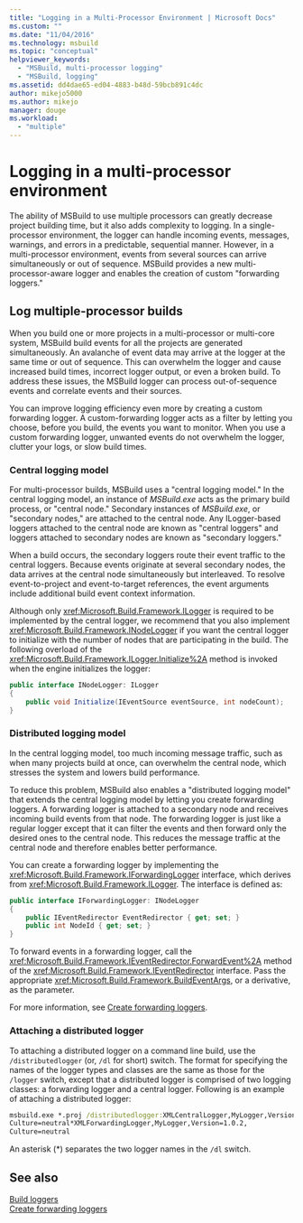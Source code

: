 ```yaml
---
title: "Logging in a Multi-Processor Environment | Microsoft Docs"
ms.custom: ""
ms.date: "11/04/2016"
ms.technology: msbuild
ms.topic: "conceptual"
helpviewer_keywords: 
  - "MSBuild, multi-processor logging"
  - "MSBuild, logging"
ms.assetid: dd4dae65-ed04-4883-b48d-59bcb891c4dc
author: mikejo5000
ms.author: mikejo
manager: douge
ms.workload: 
  - "multiple"
---
```

# Logging in a multi-processor environment
The ability of MSBuild to use multiple processors can greatly decrease project building time, but it also adds complexity to logging. In a single-processor environment, the logger can handle incoming events, messages, warnings, and errors in a predictable, sequential manner. However, in a multi-processor environment, events from several sources can arrive simultaneously or out of sequence. MSBuild provides a new multi-processor-aware logger and enables the creation of custom "forwarding loggers."  
  
## Log multiple-processor builds  
 When you build one or more projects in a multi-processor or multi-core system, MSBuild build events for all the projects are generated simultaneously. An avalanche of event data may arrive at the logger at the same time or out of sequence. This can overwhelm the logger and cause increased build times, incorrect logger output, or even a broken build. To address these issues, the MSBuild logger can process out-of-sequence events and correlate events and their sources.  
  
 You can improve logging efficiency even more by creating a custom forwarding logger. A custom-forwarding logger acts as a filter by letting you choose, before you build, the events you want to monitor. When you use a custom forwarding logger, unwanted events do not overwhelm the logger, clutter your logs, or slow build times.  
  
### Central logging model  
 For multi-processor builds, MSBuild uses a "central logging model." In the central logging model, an instance of *MSBuild.exe* acts as the primary build process, or "central node." Secondary instances of *MSBuild.exe*, or "secondary nodes," are attached to the central node. Any ILogger-based loggers attached to the central node are known as "central loggers" and loggers attached to secondary nodes are known as "secondary loggers."  
  
 When a build occurs, the secondary loggers route their event traffic to the central loggers. Because events originate at several secondary nodes, the data arrives at the central node simultaneously but interleaved. To resolve event-to-project and event-to-target references, the event arguments include additional build event context information.  
  
 Although only <xref:Microsoft.Build.Framework.ILogger> is required to be implemented by the central logger, we recommend that you also implement <xref:Microsoft.Build.Framework.INodeLogger> if you want the central logger to initialize with the number of nodes that are participating in the build. The following overload of the <xref:Microsoft.Build.Framework.ILogger.Initialize%2A> method is invoked when the engine initializes the logger:  
  
```csharp
public interface INodeLogger: ILogger  
{  
    public void Initialize(IEventSource eventSource, int nodeCount);  
}  
```  
  
### Distributed logging model  
 In the central logging model, too much incoming message traffic, such as when many projects build at once, can overwhelm the central node, which stresses the system and lowers build performance.  
  
 To reduce this problem, MSBuild also enables a "distributed logging model" that extends the central logging model by letting you create forwarding loggers. A forwarding logger is attached to a secondary node and receives incoming build events from that node. The forwarding logger is just like a regular logger except that it can filter the events and then forward only the desired ones to the central node. This reduces the message traffic at the central node and therefore enables better performance.  
  
 You can create a forwarding logger by implementing the <xref:Microsoft.Build.Framework.IForwardingLogger> interface, which derives from <xref:Microsoft.Build.Framework.ILogger>. The interface is defined as:  
  
```csharp
public interface IForwardingLogger: INodeLogger  
{  
    public IEventRedirector EventRedirector { get; set; }  
    public int NodeId { get; set; }  
}  
```  
  
 To forward events in a forwarding logger, call the <xref:Microsoft.Build.Framework.IEventRedirector.ForwardEvent%2A> method of the <xref:Microsoft.Build.Framework.IEventRedirector> interface. Pass the appropriate <xref:Microsoft.Build.Framework.BuildEventArgs>, or a derivative, as the parameter.  
  
 For more information, see [Create forwarding loggers](../msbuild/creating-forwarding-loggers.md).  
  
### Attaching a distributed logger  
 To attaching a distributed logger on a command line build, use the `/distributedlogger` (or, `/dl` for short) switch. The format for specifying the names of the logger types and classes are the same as those for the `/logger` switch, except that a distributed logger is comprised of two logging classes: a forwarding logger and a central logger. Following is an example of attaching a distributed logger:  
  
```cmd  
msbuild.exe *.proj /distributedlogger:XMLCentralLogger,MyLogger,Version=1.0.2,  
Culture=neutral*XMLForwardingLogger,MyLogger,Version=1.0.2,  
Culture=neutral  
```  
  
 An asterisk (*) separates the two logger names in the `/dl` switch.  
  
## See also  
 [Build loggers](../msbuild/build-loggers.md)   
 [Create forwarding loggers](../msbuild/creating-forwarding-loggers.md)